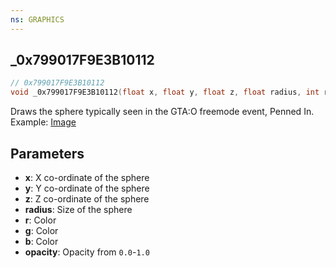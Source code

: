 ```yaml
---
ns: GRAPHICS
---
```

## _0x799017F9E3B10112

```c
// 0x799017F9E3B10112
void _0x799017F9E3B10112(float x, float y, float z, float radius, int r, int g, int b, float opacitiy);
```
Draws the sphere typically seen in the GTA:O freemode event, Penned In. Example: [Image](https://images.illusivetea.me/6654p9.png)

## Parameters
* **x**: X co-ordinate of the sphere
* **y**: Y co-ordinate of the sphere
* **z**: Z co-ordinate of the sphere
* **radius**: Size of the sphere
* **r**: Color
* **g**: Color
* **b**: Color
* **opacity**: Opacity from `0.0`-`1.0`

